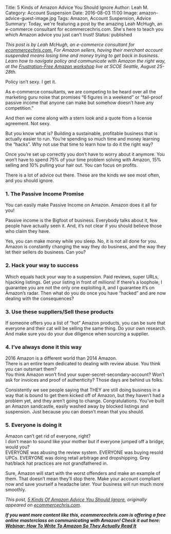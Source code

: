 Title: 5 Kinds of Amazon Advice You Should Ignore
Author: Leah M.
Category: Account Suspension
Date: 2016-08-03 11:00
Image: amazon-advice-guest-image.jpg
Tags: Amazon, Account Suspension, Advice
Summary: Today, we're featuring a post by the amazing Leah McHugh, an e-commerce consultant for ecommercechris.com. She's here to teach you which Amazon advice you just can't trust!
Status: published

*This post is by Leah McHugh, an e-commerce consultant for <a href="http://ecommercechris.com/efficientera/" target="_blank">ecommercechris.com.</a> For Amazon sellers, having their merchant account suspended means losing time and money trying to get back in business. Learn how to navigate policy and communicate with Amazon the right way, at the <a href="https://ecommercechris.clickfunnels.com/register" target="_blank"> Frustration-Free Amazon workshop</a> live at SCOE Seattle, August 25-28th.*

Policy isn’t sexy. I get it.

As e-commerce consultants, we are competing to be heard over all the marketing guru noise that promises “6 figures in a weekend” or “fail-proof passive income that anyone can make but somehow doesn’t have any competition.”

And then we come along with a stern look and a quote from a license agreement. Not sexy.

But you know what is? Building a sustainable, profitable business that is actually easier to run. You’re spending so much time and money learning the “hacks”. Why not use that time to learn how to do it the right way?

Once you’re set up correctly you don’t have to worry about it anymore. You won’t have to spend 75% of your time problem solving with Amazon, 15% selling and 10% pulling your hair out. You can focus on profits.

There is a lot of advice out there. These are the kinds we see most often, and you should ignore.

### 1. The Passive Income Promise

You can easily make Passive Income on Amazon. Amazon does it all for you!  

Passive income is the Bigfoot of business. Everybody talks about it, few people have actually seen it. And, it’s not clear if you should believe those who claim they have.
  
Yes, you can make money while you sleep. No, it is not all done for you. Amazon is constantly changing the way they do business, and the way they let their sellers do business. Can you?

### 2. Hack your way to success

Which equals hack your way to a suspension. Paid reviews, super URLs, hijacking listings. Get your listing in front of millions! If there’s a loophole, I guarantee you are not the only one exploiting it, and I guarantee it’s on Amazon’s radar. Then what do you do once you have “hacked” and are now dealing with the consequences?

### 3. Use these suppliers/Sell these products

If someone offers you a list of “hot” Amazon products, you can be sure that everyone and their cat will be selling the same thing. Do your own research. And make sure you do your due diligence when sourcing a supplier.

### 4. I’ve always done it this way

2016 Amazon is a different world than 2014 Amazon.  
There is an entire team dedicated to dealing with review abuse. You think you can outsmart them?  
You think Amazon won’t find your super-secret-secondary-account? Won’t ask for invoices and proof of authenticity? Those days are behind us folks.

Consistently we see people saying that THEY are still doing business in a way that is bound to get them kicked off of Amazon, but they haven’t had a problem yet, and they aren’t going to change. Congratulations. You’ve built an Amazon sandcastle, easily washed away by blocked listings and suspension. Just because you can doesn’t mean that you should.

### 5. Everyone is doing it

Amazon can’t get rid of everyone, right?  
I don’t mean to sound like your mother but if everyone jumped off a bridge, would you?  
EVERYONE was abusing the review system. EVERYONE was buying resold UPCs. EVERYONE was doing retail arbitrage and dropshipping. Grey hat/black hat practices are not grandfathered in.

Sure, Amazon will start with the worst offenders and make an example of them. That doesn’t mean they’ll stop there. Make your account compliant now and save yourself a headache later. Your business will run much more smoothly.

*This post, <a href="http://ecommercechris.com/5-kinds-of-amazon-advice-you-should-ignore/" target="_blank">5 Kinds Of Amazon Advice You Should Ignore</a>, originally appeared on <a href="http://ecommercechris.com/" target="_blank">ecommercechris.com</a>.*

***If you want more content like this, ecommercechris.com is offering a free online masterclass on communicating with Amazon! Check it out here: <a href="https://ecommercechris.clickfunnels.com/webinar-signup" target="_blank">Webinar: How To Write To Amazon So They Actually Read It</a>***


